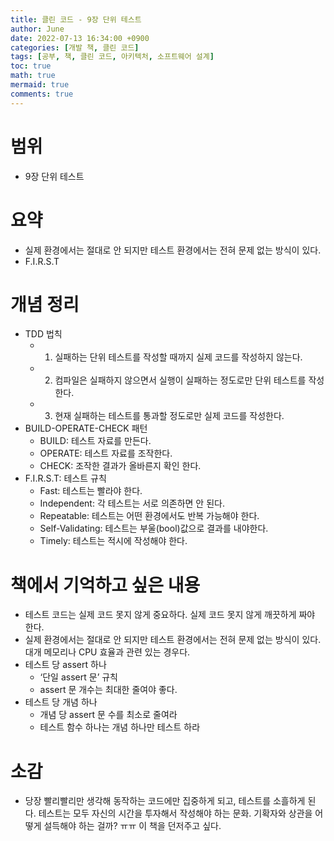 ```yaml
---
title: 클린 코드 - 9장 단위 테스트
author: June
date: 2022-07-13 16:34:00 +0900
categories: [개발 책, 클린 코드]
tags: [공부, 책, 클린 코드, 아키텍처, 소프트웨어 설계]
toc: true
math: true
mermaid: true
comments: true
---
```

# 범위
- 9장 단위 테스트

# 요약
- 실제 환경에서는 절대로 안 되지만 테스트 환경에서는 전혀 문제 없는 방식이 있다.
- F.I.R.S.T

# 개념 정리
- TDD 법칙
    - 1. 실패하는 단위 테스트를 작성할 때까지 실제 코드를 작성하지 않는다.
    - 2. 컴파일은 실패하지 않으면서 실행이 실패하는 정도로만 단위 테스트를 작성한다.
    - 3. 현재 실패하는 테스트를 통과할 정도로만 실제 코드를 작성한다.
- BUILD-OPERATE-CHECK 패턴
    - BUILD: 테스트 자료를 만든다.
    - OPERATE: 테스트 자료를 조작한다.
    - CHECK: 조작한 결과가 올바른지 확인 한다.
- F.I.R.S.T: 테스트 규칙
    - Fast: 테스트는 빨라야 한다.
    - Independent: 각 테스트는 서로 의존하면 안 된다.
    - Repeatable: 테스트는 어떤 환경에서도 반복 가능해야 한다.
    - Self-Validating: 테스트는 부울(bool)값으로 결과를 내야한다.
    - Timely: 테스트는 적시에 작성해야 한다.

# 책에서 기억하고 싶은 내용
- 테스트 코드는 실제 코드 못지 않게 중요하다. 실제 코드 못지 않게 깨끗하게 짜야 한다.
- 실제 환경에서는 절대로 안 되지만 테스트 환경에서는 전혀 문제 없는 방식이 있다. 대개 메모리나 CPU 효율과 관련 있는 경우다.
- 테스트 당 assert 하나
    - ‘단일 assert 문’ 규칙
    - assert 문 개수는 최대한 줄여야 좋다.
- 테스트 당 개념 하나
    - 개념 당 assert 문 수를 최소로 줄여라
    - 테스트 함수 하나는 개념 하나만 테스트 하라

# 소감
- 당장 빨리빨리만 생각해 동작하는 코드에만 집중하게 되고, 테스트를 소흘하게 된다. 테스트는 모두 자신의 시간을 투자해서 작성해야 하는 문화. 기확자와 상관을 어떻게 설득해야 하는 걸까? ㅠㅠ 이 책을 던저주고 싶다.